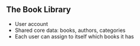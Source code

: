 The Book Library
---
- User account
- Shared core data: books, authors, categories
- Each user can assign to itself which books it has


